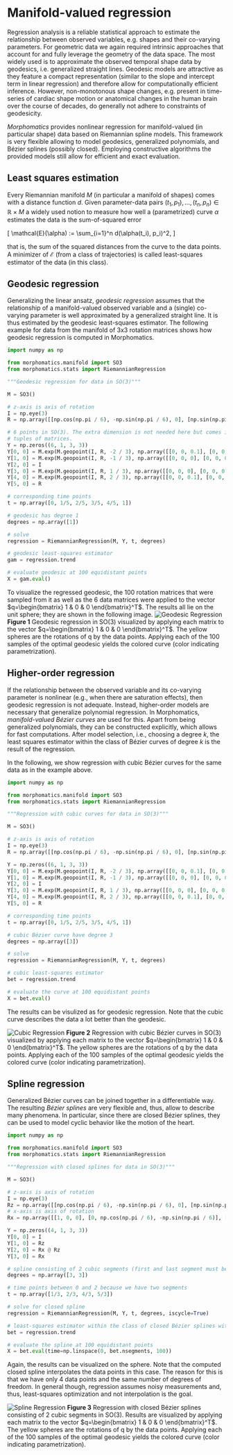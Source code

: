 # Manifold-valued regression

Regression analysis is a reliable statistical approach to estimate the relationship between observed variables, e.g. shapes and their co-varying parameters.
For geometric data we again required intrinsic approaches that account for and fully leverage the geometry of the data space. 
The most widely used is to approximate the observed temporal shape data by geodesics, i.e. generalized straight lines.
Geodesic models are attractive as they feature a compact representation (similar to the slope and intercept term in linear regression) and therefore allow for computationally efficient inference.
However, non-monotonous shape changes, e.g. present in time-series of cardiac shape motion or anatomical changes in the human brain over the course of decades, do generally not adhere to constraints of geodesicity.

_Morphomatics_ provides nonlinear regression for manifold-valued (in particular shape) data based on Riemannian spline models.
This framework is very flexible allowing to model geodesics, generalized polynomials, and Bézier splines (possibly closed).
Employing constructive algorithms the provided models still allow for efficient and exact evaluation.

## Least squares estimation

Every Riemannian manifold $M$ (in particular a manifold of shapes) comes with a distance function $d$. Given parameter-data pairs $(t_1, p_1),\dots,(t_n,p_n) \in \mathbb{R} \times M$ a widely used notion
to measure how well a (parametrized) curve $\alpha$ estimates the data is the sum-of-squared error

\[
\mathcal{E}(\alpha) := \sum_{i=1}^n d(\alpha(t_i), p_i)^2,
\]

that is, the sum of the squared distances from the curve to the data points.
A minimizer of $\mathcal{E}$ (from a class of trajectories) is called least-squares estimator of the data (in this class). 

## Geodesic regression

Generalizing the linear ansatz, _geodesic regression_ assumes that the relationship of a manifold-valued observed variable and a (single) co-varying parameter is well approximated by a generalized straight line.
It is thus estimated by the geodesic least-squares estimator. The following example for data from the manifold of 3x3 rotation matrices shows how geodesic regression is computed in Morphomatics.

```py
import numpy as np

from morphomatics.manifold import SO3
from morphomatics.stats import RiemannianRegression

"""Geodesic regression for data in SO(3)"""

M = SO3()

# z-axis is axis of rotation
I = np.eye(3)
R = np.array([[np.cos(np.pi / 6), -np.sin(np.pi / 6), 0], [np.sin(np.pi / 6), np.cos(np.pi / 6), 0], [0, 0, 1]])

# 6 points in SO(3). The extra dimension is not needed here but comes into play when the data consists of 
# tuples of matrices.
Y = np.zeros((6, 1, 3, 3))
Y[0, 0] = M.exp(M.geopoint(I, R, -2 / 3), np.array([[0, 0, 0.1], [0, 0, 0], [-0.1, 0, 0]]))
Y[1, 0] = M.exp(M.geopoint(I, R, -1 / 3), np.array([[0, 0, 0], [0, 0, 0.2], [0, -0.2, 0]]))
Y[2, 0] = I
Y[3, 0] = M.exp(M.geopoint(I, R, 1 / 3), np.array([[0, 0, 0], [0, 0, 0.2], [0, -0.2, 0]]))
Y[4, 0] = M.exp(M.geopoint(I, R, 2 / 3), np.array([[0, 0, 0.1], [0, 0, 0], [-0.1, 0, 0]]))
Y[5, 0] = R

# corresponding time points
t = np.array([0, 1/5, 2/5, 3/5, 4/5, 1])

# geodesic has degree 1
degrees = np.array([1])

# solve
regression = RiemannianRegression(M, Y, t, degrees)

# geodesic least-squares estimator
gam = regression.trend

# evaluate geodesic at 100 equidistant points
X = gam.eval()

```
To visualize the regressed geodesic, the 100 rotation matrices that were sampled from it as well as the 6 data matrices
were applied to the vector $q=\begin{bmatrix} 1 & 0 & 0 \end{bmatrix}^T$. The results all lie on the unit sphere;
they are shown in the following image.
![Geodesic Regression](geodesic_regression.png)
**Figure 1** Geodesic regression in SO(3) visualized by applying each matrix to the vector $q=\begin{bmatrix} 1 & 0 & 0 \end{bmatrix}^T$.
The yellow spheres are the rotations of q by the data points. Applying each of the 100 samples of the optimal geodesic yields the colored curve 
(color indicating parametrization).


## Higher-order regression

If the relationship between the observed variable and its co-varying parameter is nonlinear (e.g., when there are saturation effects), then geodesic regression is not adequate.
Instead, higher-order models are necessary that generalize polynomial regression. In Morphomatics, _manifold-valued Bézier curves_ are used for this. 
Apart from being generalized polynomials, they can be constructed explicitly, which allows for fast computations. After model selection, i.e., choosing a degree $k$, the least squares estimator 
within the class of Bézier curves of degree $k$ is the result of the regression.

In the following, we show regression with cubic Bézier curves for the same data as in the example above. 

```py
import numpy as np

from morphomatics.manifold import SO3
from morphomatics.stats import RiemannianRegression

"""Regression with cubic curves for data in SO(3)"""

M = SO3()

# z-axis is axis of rotation
I = np.eye(3)
R = np.array([[np.cos(np.pi / 6), -np.sin(np.pi / 6), 0], [np.sin(np.pi / 6), np.cos(np.pi / 6), 0], [0, 0, 1]])

Y = np.zeros((6, 1, 3, 3))
Y[0, 0] = M.exp(M.geopoint(I, R, -2 / 3), np.array([[0, 0, 0.1], [0, 0, 0], [-0.1, 0, 0]]))
Y[1, 0] = M.exp(M.geopoint(I, R, -1 / 3), np.array([[0, 0, 0], [0, 0, 0.2], [0, -0.2, 0]]))
Y[2, 0] = I
Y[3, 0] = M.exp(M.geopoint(I, R, 1 / 3), np.array([[0, 0, 0], [0, 0, 0.2], [0, -0.2, 0]]))
Y[4, 0] = M.exp(M.geopoint(I, R, 2 / 3), np.array([[0, 0, 0.1], [0, 0, 0], [-0.1, 0, 0]]))
Y[5, 0] = R

# corresponding time points
t = np.array([0, 1/5, 2/5, 3/5, 4/5, 1])

# cubic Bézier curve have degree 3
degrees = np.array([3])

# solve
regression = RiemannianRegression(M, Y, t, degrees)

# cubic least-squares estimator
bet = regression.trend

# evaluate the curve at 100 equidistant points
X = bet.eval()

```
The results can be visulized as for geodesic regression. Note that the cubic curve describes the data a lot better than the geodesic.

![Cubic Regression](cubic_regression.png)
**Figure 2** Regression with cubic Bézier curves in SO(3) visualized by applying each matrix to the vector $q=\begin{bmatrix} 1 & 0 & 0 \end{bmatrix}^T$.
The yellow spheres are the rotations of q by the data points. Applying each of the 100 samples of the optimal geodesic yields the colored curve 
(color indicating parametrization).

## Spline regression

Generalized Bézier curves can be joined together in a differentiable way. The resulting _Bézier splines_ are very flexible
and, thus, allow to describe many phenomena. In particular, since there are closed Bézier splines,
they can be used to model cyclic behavior like the motion of the heart.

```py
import numpy as np

from morphomatics.manifold import SO3
from morphomatics.stats import RiemannianRegression

"""Regression with closed splines for data in SO(3)"""

M = SO3()

# z-axis is axis of rotation
I = np.eye(3)
Rz = np.array([[np.cos(np.pi / 6), -np.sin(np.pi / 6), 0], [np.sin(np.pi / 6), np.cos(np.pi / 6), 0], [0, 0, 1]])
# x-axis is axis of rotation
Rx = np.array([[1, 0, 0], [0, np.cos(np.pi / 6), -np.sin(np.pi / 6)], [0, np.sin(np.pi / 6), np.cos(np.pi / 6)]])

Y = np.zeros((4, 1, 3, 3))
Y[0, 0] = I
Y[1, 0] = Rz
Y[2, 0] = Rx @ Rz
Y[3, 0] = Rx

# spline consisting of 2 cubic segments (first and last segment must be at least cubic) 
degrees = np.array([3, 3])

# time points between 0 and 2 because we have two segments
t = np.array([1/3, 2/3, 4/3, 5/3])

# solve for closed spline
regression = RiemannianRegression(M, Y, t, degrees, iscycle=True)

# least-squares estimator within the class of closed Bézier splines with two cubic segments
bet = regression.trend

# evaluate the spline at 100 equidistant points
X = bet.eval(time=np.linspace(0, bet.nsegments, 100))

```

Again, the results can be visualized on the sphere. Note that the computed closed spline interpolates the data points in this case.
The reason for this is that we have only 4 data points and the same number of degrees of freedom. In general though, regression assumes noisy measurements and,
thus, least-squares optimization and not interpolation is the goal.


![Spline Regression](spline_regression.png)
**Figure 3** Regression with closed Bézier splines consisting of 2 cubic segments in SO(3). Results are visualized by 
applying each matrix to the vector $q=\begin{bmatrix} 1 & 0 & 0 \end{bmatrix}^T$.
The yellow spheres are the rotations of q by the data points. Applying each of the 100 samples of the optimal geodesic yields the colored curve 
(color indicating parametrization).